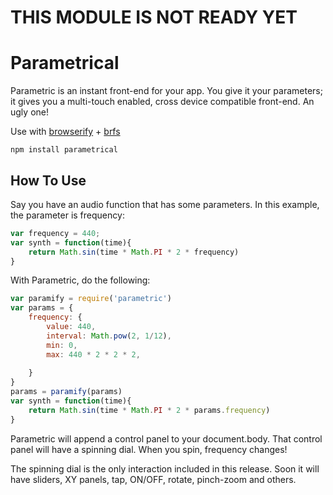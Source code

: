 # THIS MODULE IS NOT READY YET

# Parametrical

Parametric is an instant front-end for your app.  You give it your parameters; it gives you a multi-touch enabled, cross device compatible front-end.  An ugly one!

Use with [browserify](https://github.com/substack/node-browserify) + [brfs](https://github.com/substack/brfs)

```
npm install parametrical
```

## How To Use

Say you have an audio function that has some parameters.  In this example, the parameter is frequency:

```js
var frequency = 440;
var synth = function(time){
    return Math.sin(time * Math.PI * 2 * frequency)
}
```
With Parametric, do the following:
```js
var paramify = require('parametric')
var params = {
    frequency: {
        value: 440,
        interval: Math.pow(2, 1/12),
        min: 0,
        max: 440 * 2 * 2 * 2,
	
    }	
}
params = paramify(params)
var synth = function(time){
    return Math.sin(time * Math.PI * 2 * params.frequency)
}
```
Parametric will append a control panel to your document.body.  That control panel will have a spinning dial.  When you spin, frequency changes!

The spinning dial is the only interaction included in this release.  Soon it will have sliders, XY panels, tap, ON/OFF, rotate, pinch-zoom and others.
